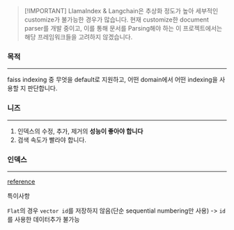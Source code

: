 > [!IMPORTANT] LlamaIndex & Langchain은 추상화 정도가 높아 세부적인 customize가 불가능한 경우가 많습니다. 현재 customize한 document parser를 개발 중이고, 이를 통해 문서를 Parsing해야 하는 이 프로젝트에서는 해당 프레임워크들을 고려하지 않겠습니다.

### 목적
---
faiss indexing 중 무엇을 default로 지원하고, 어떤 domain에서 어떤 indexing을 사용할 지 판단합니다.

### 니즈
---
  1. 인덱스의 수정, 추가, 제거의 **성능이 좋아야 합니다**
  2. 검색 속도가 빨라야 합니다.

### 인덱스
---
[reference](https://github.com/facebookresearch/faiss/wiki/Faiss-indexes)

특이사항

`Flat`의 경우 `vector id`를 저장하지 않음(단순 sequential numbering만 사용) -> `id`를 사용한 데이터추가 불가능
